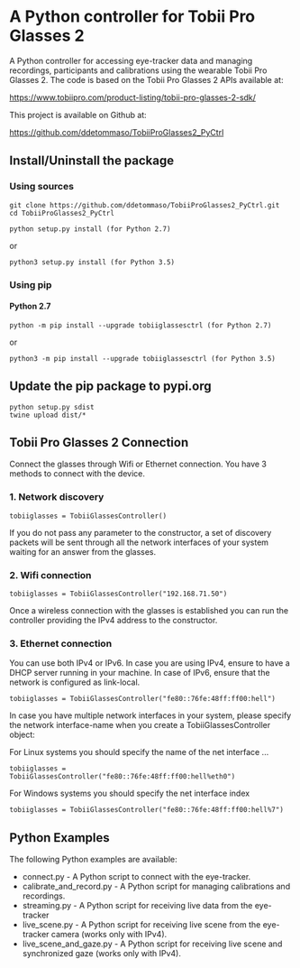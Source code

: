 # A Python controller for Tobii Pro Glasses 2

A Python controller for accessing eye-tracker data and managing recordings,
participants and calibrations using the wearable Tobii Pro Glasses 2.
The code is based on the Tobii Pro Glasses 2 APIs available at:

https://www.tobiipro.com/product-listing/tobii-pro-glasses-2-sdk/

This project is available on Github at:

https://github.com/ddetommaso/TobiiProGlasses2_PyCtrl


## Install/Uninstall the package

### Using sources
```
git clone https://github.com/ddetommaso/TobiiProGlasses2_PyCtrl.git
cd TobiiProGlasses2_PyCtrl
```

```
python setup.py install (for Python 2.7)
```
or

```
python3 setup.py install (for Python 3.5)
```

### Using pip

#### Python 2.7

```
python -m pip install --upgrade tobiiglassesctrl (for Python 2.7)
```

or

```
python3 -m pip install --upgrade tobiiglassesctrl (for Python 3.5)
```

## Update the pip package to pypi.org

```
python setup.py sdist
twine upload dist/*
```

## Tobii Pro Glasses 2 Connection

Connect the glasses through Wifi or Ethernet connection. You have 3 methods to
connect with the device.

### 1. Network discovery

```
tobiiglasses = TobiiGlassesController()
```

If you do not pass any parameter to the constructor, a set of discovery packets
will be sent through all the network interfaces of your system waiting for an
answer from the glasses.


### 2. Wifi connection

```
tobiiglasses = TobiiGlassesController("192.168.71.50")
```

Once a wireless connection with the glasses is established you can run the
controller providing the IPv4 address to the constructor.


### 3. Ethernet connection

You can use both IPv4 or IPv6. In case you are using IPv4, ensure to have
a DHCP server running in your machine. In case of IPv6, ensure that the network
is configured as link-local.

```
tobiiglasses = TobiiGlassesController("fe80::76fe:48ff:ff00:hell")
```

In case you have multiple network interfaces in your system, please specify
the network interface-name when you create a TobiiGlassesController object:

For Linux systems you should specify the name of the net interface ...

```
tobiiglasses = TobiiGlassesController("fe80::76fe:48ff:ff00:hell%eth0")
```

For Windows systems you should specify the net interface index

```
tobiiglasses = TobiiGlassesController("fe80::76fe:48ff:ff00:hell%7")
```


## Python Examples

The following Python examples are available:

* connect.py - A Python script to connect with the eye-tracker.
* calibrate_and_record.py - A Python script for managing calibrations and recordings.
* streaming.py - A Python script for receiving live data from the eye-tracker
* live_scene.py - A Python script for receiving live scene from the eye-tracker camera (works only with IPv4).
* live_scene_and_gaze.py - A Python script for receiving live scene and synchronized gaze (works only with IPv4).
